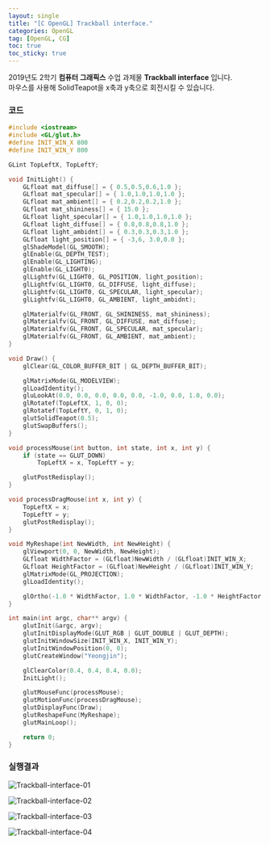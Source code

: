 ```yaml
---
layout: single
title: "[C OpenGL] Trackball interface."
categories: OpenGL
tag: [OpenGL, CG]
toc: true
toc_sticky: true
---
```


2019년도 2학기 **컴퓨터 그래픽스** 수업 과제물 **Trackball interface** 입니다.  
마우스를 사용해 SolidTeapot을 x축과 y축으로 회전시킬 수 있습니다.

### 코드

```c++
#include <iostream>
#include <GL/glut.h>
#define INIT_WIN_X 800
#define INIT_WIN_Y 800

GLint TopLeftX, TopLeftY;

void InitLight() {
	GLfloat mat_diffuse[] = { 0.5,0.5,0.6,1.0 };
	GLfloat mat_specular[] = { 1.0,1.0,1.0,1.0 };
	GLfloat mat_ambient[] = { 0.2,0.2,0.2,1.0 };
	GLfloat mat_shininess[] = { 15.0 };
	GLfloat light_specular[] = { 1.0,1.0,1.0,1.0 };
	GLfloat light_diffuse[] = { 0.8,0.8,0.8,1.0 };
	GLfloat light_ambidnt[] = { 0.3,0.3,0.3,1.0 };
	GLfloat light_position[] = { -3,6, 3.0,0.0 };
	glShadeModel(GL_SMOOTH);
	glEnable(GL_DEPTH_TEST);
	glEnable(GL_LIGHTING);
	glEnable(GL_LIGHT0);
	glLightfv(GL_LIGHT0, GL_POSITION, light_position);
	glLightfv(GL_LIGHT0, GL_DIFFUSE, light_diffuse);
	glLightfv(GL_LIGHT0, GL_SPECULAR, light_specular);
	glLightfv(GL_LIGHT0, GL_AMBIENT, light_ambidnt);

	glMaterialfv(GL_FRONT, GL_SHININESS, mat_shininess);
	glMaterialfv(GL_FRONT, GL_DIFFUSE, mat_diffuse);
	glMaterialfv(GL_FRONT, GL_SPECULAR, mat_specular);
	glMaterialfv(GL_FRONT, GL_AMBIENT, mat_ambient);
}

void Draw() {
	glClear(GL_COLOR_BUFFER_BIT | GL_DEPTH_BUFFER_BIT);

	glMatrixMode(GL_MODELVIEW);
	glLoadIdentity();
	gluLookAt(0.0, 0.0, 0.0, 0.0, 0.0, -1.0, 0.0, 1.0, 0.0);
	glRotatef(TopLeftX, 1, 0, 0);
	glRotatef(TopLeftY, 0, 1, 0);
	glutSolidTeapot(0.5);
	glutSwapBuffers();
}

void processMouse(int button, int state, int x, int y) {
	if (state == GLUT_DOWN)
		TopLeftX = x, TopLeftY = y;

	glutPostRedisplay();
}

void processDragMouse(int x, int y) {	
	TopLeftX = x;
	TopLeftY = y;	
	glutPostRedisplay();
}

void MyReshape(int NewWidth, int NewHeight) {
	glViewport(0, 0, NewWidth, NewHeight);
	GLfloat WidthFactor = (GLfloat)NewWidth / (GLfloat)INIT_WIN_X;
	GLfloat HeightFactor = (GLfloat)NewHeight / (GLfloat)INIT_WIN_Y;
	glMatrixMode(GL_PROJECTION);
	glLoadIdentity();

	glOrtho(-1.0 * WidthFactor, 1.0 * WidthFactor, -1.0 * HeightFactor, 1.0 * HeightFactor, -1.0, 1.0);
}

int main(int argc, char** argv) {
	glutInit(&argc, argv);
	glutInitDisplayMode(GLUT_RGB | GLUT_DOUBLE | GLUT_DEPTH);
	glutInitWindowSize(INIT_WIN_X, INIT_WIN_Y);
	glutInitWindowPosition(0, 0);
	glutCreateWindow("Yeongjin");

	glClearColor(0.4, 0.4, 0.4, 0.0);
	InitLight();

	glutMouseFunc(processMouse);
	glutMotionFunc(processDragMouse);
	glutDisplayFunc(Draw);
	glutReshapeFunc(MyReshape);
	glutMainLoop();

	return 0;
}
```

### 실행결과

![Trackball-interface-01](../../images/2022-03-05-Trackball-interface/Trackball-interface-01.png)

![Trackball-interface-02](../../images/2022-03-05-Trackball-interface/Trackball-interface-02.png)

![Trackball-interface-03](../../images/2022-03-05-Trackball-interface/Trackball-interface-03.png)

![Trackball-interface-04](../../images/2022-03-05-Trackball-interface/Trackball-interface-04.png)
